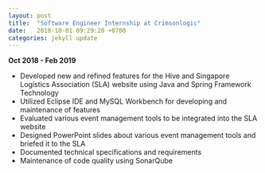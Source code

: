 ```yaml
---
layout: post
title:  "Software Engineer Internship at Crimsonlogic"
date:   2018-10-01 09:29:20 +0700
categories: jekyll update
---
```

<b>Oct 2018 - Feb 2019</b>

<ul>
    <li>Developed new and refined features for the Hive and Singapore Logistics Association (SLA) website using Java and Spring Framework Technology</li>
    <li>Utilized Eclipse IDE and MySQL Workbench for developing and maintenance of features</li>
    <li>Evaluated various event management tools to be integrated into the SLA website</li>
    <li>Designed PowerPoint slides about various event management tools and briefed it to the SLA</li>
    <li>Documented technical specifications and requirements</li>
    <li>Maintenance of code quality using SonarQube</li>
</ul>